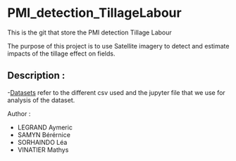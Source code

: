 # PMI_detection_TillageLabour
This is the git that store the PMI detection Tillage Labour

The purpose of this project is to use Satellite imagery to detect and estimate impacts of the tillage effect on fields.

## Description :
-[Datasets](Datasets/) refer to the different csv used and the jupyter file that we use for analysis of the dataset.

Author :
- LEGRAND Aymeric
- SAMYN Bérérnice
- SORHAINDO Léa
- VINATIER Mathys

